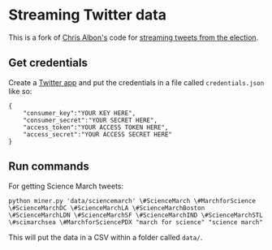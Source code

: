# Streaming Twitter data

This is a fork of [Chris Albon's](https://github.com/chrisalbon) code for [streaming tweets from the election](https://github.com/chrisalbon/election_day_2016_twitter).

## Get credentials

Create a [Twitter app](https://apps.twitter.com/) and put the credentials in a file called `credentials.json` like so:

```
{
    "consumer_key":"YOUR KEY HERE",
    "consumer_secret":"YOUR SECRET HERE",
    "access_token":"YOUR ACCESS TOKEN HERE",
    "access_secret":"YOUR ACCESS SECRET HERE"
}
```

## Run commands

For getting Science March tweets:

```
python miner.py 'data/sciencemarch' \#ScienceMarch \#MarchforScience \#ScienceMarchDC \#ScienceMarchLA \#ScienceMarchBoston \#ScienceMarchLDN \#ScienceMarchSF \#ScienceMarchIND \#ScienceMarchSTL \#scimarchsea \#MarchforSciencePDX "march for science" "science march"
```

This will put the data in a CSV within a folder called `data/`.


